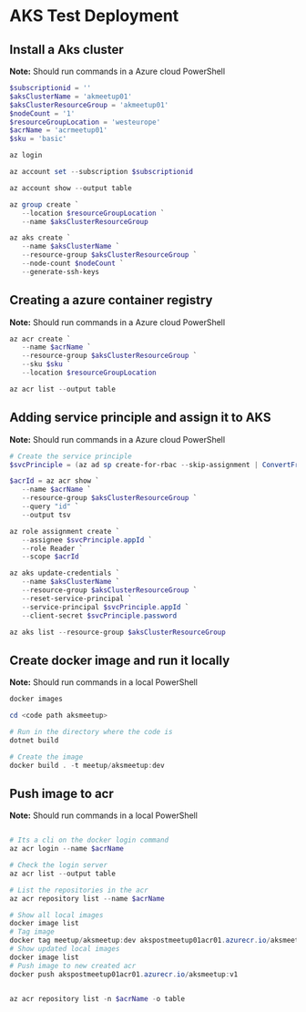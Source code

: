 # AKS Test Deployment

## Install a Aks cluster
**Note:** Should run commands in a Azure cloud PowerShell
```powershell
$subscriptionid = ''
$aksClusterName = 'akmeetup01'
$aksClusterResourceGroup = 'akmeetup01'
$nodeCount = '1'
$resourceGroupLocation = 'westeurope'
$acrName = 'acrmeetup01'
$sku = 'basic'

az login

az account set --subscription $subscriptionid

az account show --output table

az group create `
   --location $resourceGroupLocation `
   --name $aksClusterResourceGroup

az aks create `
   --name $aksClusterName `
   --resource-group $aksClusterResourceGroup `
   --node-count $nodeCount `
   --generate-ssh-keys
```

## Creating a azure container registry
**Note:** Should run commands in a Azure cloud PowerShell
```powershell
az acr create `
   --name $acrName `
   --resource-group $aksClusterResourceGroup `
   --sku $sku `
   --location $resourceGroupLocation

az acr list --output table
```

## Adding service principle and assign it to AKS
**Note:** Should run commands in a Azure cloud PowerShell
```powershell
# Create the service principle
$svcPrinciple = (az ad sp create-for-rbac --skip-assignment | ConvertFrom-Json)

$acrId = az acr show `
   --name $acrName `
   --resource-group $aksClusterResourceGroup `
   --query "id" `
   --output tsv

az role assignment create `
   --assignee $svcPrinciple.appId `
   --role Reader `
   --scope $acrId

az aks update-credentials `
   --name $aksClusterName `
   --resource-group $aksClusterResourceGroup `
   --reset-service-principal `
   --service-principal $svcPrinciple.appId `
   --client-secret $svcPrinciple.password

az aks list --resource-group $aksClusterResourceGroup
```

## Create docker image and run it locally
**Note:** Should run commands in a local PowerShell
```powershell
docker images

cd <code path aksmeetup>

# Run in the directory where the code is
dotnet build

# Create the image
docker build . -t meetup/aksmeetup:dev


```

## Push image to acr
**Note:** Should run commands in a local PowerShell
```powershell

# Its a cli on the docker login command
az acr login --name $acrName

# Check the login server
az acr list --output table

# List the repositories in the acr
az acr repository list --name $acrName

# Show all local images
docker image list
# Tag image
docker tag meetup/aksmeetup:dev akspostmeetup01acr01.azurecr.io/aksmeetup:v1
# Show updated local images
docker image list
# Push image to new created acr
docker push akspostmeetup01acr01.azurecr.io/aksmeetup:v1


az acr repository list -n $acrName -o table
```
